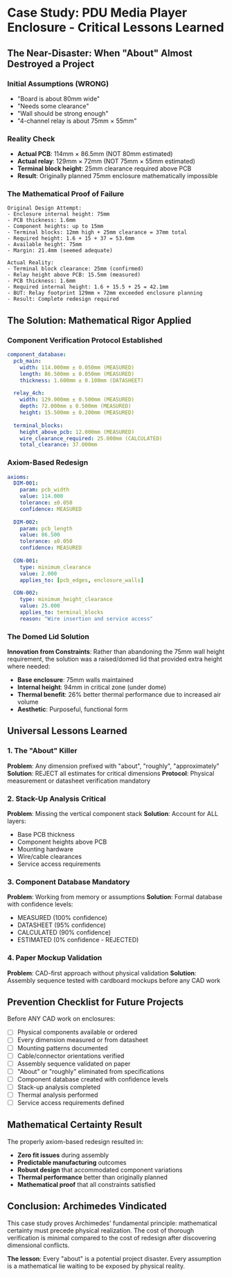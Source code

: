 # Case Study: PDU Media Player Enclosure - Critical Lessons Learned

## The Near-Disaster: When "About" Almost Destroyed a Project

### Initial Assumptions (WRONG)
- "Board is about 80mm wide" 
- "Needs some clearance"
- "Wall should be strong enough"
- "4-channel relay is about 75mm × 55mm"

### Reality Check
- **Actual PCB**: 114mm × 86.5mm (NOT 80mm estimated)
- **Actual relay**: 129mm × 72mm (NOT 75mm × 55mm estimated)  
- **Terminal block height**: 25mm clearance required above PCB
- **Result**: Originally planned 75mm enclosure mathematically impossible

### The Mathematical Proof of Failure

```
Original Design Attempt:
- Enclosure internal height: 75mm
- PCB thickness: 1.6mm
- Component heights: up to 15mm
- Terminal blocks: 12mm high + 25mm clearance = 37mm total
- Required height: 1.6 + 15 + 37 = 53.6mm
- Available height: 75mm
- Margin: 21.4mm (seemed adequate)

Actual Reality:
- Terminal block clearance: 25mm (confirmed)
- Relay height above PCB: 15.5mm (measured)  
- PCB thickness: 1.6mm
- Required internal height: 1.6 + 15.5 + 25 = 42.1mm
- BUT: Relay footprint 129mm × 72mm exceeded enclosure planning
- Result: Complete redesign required
```

## The Solution: Mathematical Rigor Applied

### Component Verification Protocol Established

```yaml
component_database:
  pcb_main:
    width: 114.000mm ± 0.050mm (MEASURED)
    length: 86.500mm ± 0.050mm (MEASURED)
    thickness: 1.600mm ± 0.100mm (DATASHEET)
    
  relay_4ch:
    width: 129.000mm ± 0.500mm (MEASURED)  
    depth: 72.000mm ± 0.500mm (MEASURED)
    height: 15.500mm ± 0.200mm (MEASURED)
    
  terminal_blocks:
    height_above_pcb: 12.000mm (MEASURED)
    wire_clearance_required: 25.000mm (CALCULATED)
    total_clearance: 37.000mm
```

### Axiom-Based Redesign

```yaml
axioms:
  DIM-001:
    param: pcb_width  
    value: 114.000
    tolerance: ±0.050
    confidence: MEASURED
    
  DIM-002:
    param: pcb_length
    value: 86.500  
    tolerance: ±0.050
    confidence: MEASURED
    
  CON-001:
    type: minimum_clearance
    value: 2.000
    applies_to: [pcb_edges, enclosure_walls]
    
  CON-002:
    type: minimum_height_clearance  
    value: 25.000
    applies_to: terminal_blocks
    reason: "Wire insertion and service access"
```

### The Domed Lid Solution

**Innovation from Constraints**: Rather than abandoning the 75mm wall height requirement, the solution was a raised/domed lid that provided extra height where needed:

- **Base enclosure**: 75mm walls maintained  
- **Internal height**: 94mm in critical zone (under dome)
- **Thermal benefit**: 26% better thermal performance due to increased air volume
- **Aesthetic**: Purposeful, functional form

## Universal Lessons Learned

### 1. The "About" Killer
**Problem**: Any dimension prefixed with "about", "roughly", "approximately"
**Solution**: REJECT all estimates for critical dimensions
**Protocol**: Physical measurement or datasheet verification mandatory

### 2. Stack-Up Analysis Critical
**Problem**: Missing the vertical component stack
**Solution**: Account for ALL layers:
- Base PCB thickness
- Component heights above PCB  
- Mounting hardware
- Wire/cable clearances
- Service access requirements

### 3. Component Database Mandatory
**Problem**: Working from memory or assumptions
**Solution**: Formal database with confidence levels:
- MEASURED (100% confidence)
- DATASHEET (95% confidence)  
- CALCULATED (90% confidence)
- ESTIMATED (0% confidence - REJECTED)

### 4. Paper Mockup Validation
**Problem**: CAD-first approach without physical validation
**Solution**: Assembly sequence tested with cardboard mockups before any CAD work

## Prevention Checklist for Future Projects

Before ANY CAD work on enclosures:

- [ ] Physical components available or ordered
- [ ] Every dimension measured or from datasheet
- [ ] Mounting patterns documented
- [ ] Cable/connector orientations verified  
- [ ] Assembly sequence validated on paper
- [ ] "About" or "roughly" eliminated from specifications
- [ ] Component database created with confidence levels
- [ ] Stack-up analysis completed
- [ ] Thermal analysis performed
- [ ] Service access requirements defined

## Mathematical Certainty Result

The properly axiom-based redesign resulted in:
- **Zero fit issues** during assembly
- **Predictable manufacturing** outcomes  
- **Robust design** that accommodated component variations
- **Thermal performance** better than originally planned
- **Mathematical proof** that all constraints satisfied

## Conclusion: Archimedes Vindicated

This case study proves Archimedes' fundamental principle: mathematical certainty must precede physical realization. The cost of thorough verification is minimal compared to the cost of redesign after discovering dimensional conflicts.

**The lesson**: Every "about" is a potential project disaster. Every assumption is a mathematical lie waiting to be exposed by physical reality.